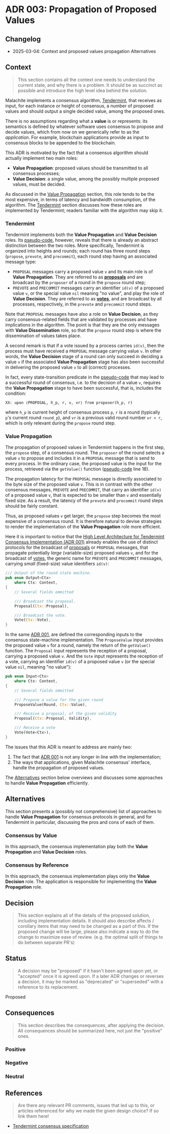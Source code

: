 # ADR 003: Propagation of Proposed Values

## Changelog

* 2025-03-04: Context and proposed values propagation Alternatives

## Context

> This section contains all the context one needs to understand the current state, and why there is a problem. It should be as succinct as possible and introduce the high level idea behind the solution.

Malachite implements a consensus algorithm, [Tendermint][consensus-spec],
that receives as input, for each instance or height of consensus,
a number of proposed values and should output a single decided value,
among the proposed ones.

There is no assumptions regarding what a **value** is or represents:
its semantics is defined by whatever software uses consensus to propose and
decide values, which from now on we generically refer to as the *application*.
For example, blockchain applications provide as input to consensus blocks to be
appended to the blockchain.

This ADR is motivated by the fact that a consensus algorithm should actually
implement two main roles:

- **Value Propagation**: proposed values should be transmitted to all consensus
  processes;
- **Value Decision**: a single value, among the possibly multiple proposed
  values, must be decided.

As discussed in the [Value Propagation](#value-propagation) section,
this role tends to be the most expensive, in terms of latency and bandwidth
consumption, of the algorithm.
The [Tendermint](#tendermint) section discusses how these roles are implemented
by Tendermint; readers familiar with the algorithm may skip it.

### Tendermint

Tendermint implements both the **Value Propagation** and **Value Decision** roles.
Its [pseudo-code][consensus-code], however, reveals that there is already an
abstract distinction between the two roles.
More specifically, Tendermint is organized into heights and rounds; each round
has three round steps (`propose`, `prevote`, and `precommit`), each round step
having an associated message type:

- `PROPOSAL` messages carry a proposed value `v` and its main role is of
  **Value Propagation**.
  They are referred to as [**proposals**][consensus-proposals] and are
  broadcast by the `proposer` of a round in the `propose` round step;
- `PREVOTE` and `PRECOMMIT` messages carry an identifier `id(v)` of a proposed
  value `v`, or the special value `nil` meaning "no value", and play the role
  of **Value Decision**.
  They are referred to as [**votes**][consensus-votes], and are broadcast by
  all processes, respectively, in the `prevote` and `precommit` round steps.

Note that `PROPOSAL` messages have also a role on **Value Decision**, as they
carry consensus-related fields that are validated by processes and have
implications in the algorithm.
The point is that they are the only messages with **Value Dissemination** role,
so that the `propose` round step is where the dissemination of values takes
place.

A second remark is that if a vote issued by a process carries `id(v)`, then the
process must have received a `PROPOSAL` message carrying value `v`.
In other words, the **Value Decision** stage of a round can only succeed in
deciding a value `v` if the associated **Value Propagation** stage has also
been successful in delivering the proposed value `v` to all (correct) processes.

In fact, every state-transition predicate in the [pseudo-code][consensus-code]
that may lead to a successful round of consensus, i.e. to the decision of a
value `v`, requires the **Value Propagation** stage to have been successful,
that is, includes the condition:

```
XX: upon ⟨PROPOSAL, h_p, r, v, vr⟩ from proposer(h_p, r)
```

where `h_p` is current height of consensus process `p`, `r` is a round
(typically `p`'s current round `round_p`), and `vr` is a previous valid round
number `vr < r`, which is only relevant during the `propose` round step.

### Value Propagation

The propagation of proposed values in Tendermint happens in the first step, the
`propose` step, of a consensus round.
The `proposer` of the round selects a value `v` to propose and includes it in a
`PROPOSAL` message that is send to every process.
In the ordinary case, the proposed value is the input for the process,
retrieved via the `getValue()` function ([pseudo-code][consensus-code] line 18).

The propagation latency for the `PROPOSAL` message is directly associated to
the byte size of the proposed value `v`.
This is in contrast with the other consensus messages, `PREVOTE` and
`PRECOMMIT`, that carry an identifier `id(v)` of a proposed value `v`,
that is expected to be smaller than `v` and essentially fixed size.
As a result, the latency of the `prevote` and `precommit` round steps should be
fairly constant.

Thus, as proposed values `v` get larger, the `propose` step becomes the most
expensive of a consensus round.
It is therefore natural to devise strategies to render the implementation of
the **Value Propagation** role more efficient.

Here it is important to notice that the
[High Level Architecture for Tendermint Consensus Implementation (ADR 001)][adr001]
already enables the use of distinct protocols
for the broadcast of [proposals][consensus-proposals] or `PROPOSAL` messages,
that propagate potentially _large_ (variable-size) proposed values `v`,
and for the broadcast of [votes][consensus-votes],
the generic name for `PREVOTE` and `PRECOMMIT` messages,
carrying _small_ (fixed-size) value identifiers `id(v)`:

```rust
/// Output of the round state machine.
pub enum Output<Ctx>
    where Ctx: Context,
{
    // Several fields ommitted

    /// Broadcast the proposal.
    Proposal(Ctx::Proposal),

    /// Broadcast the vote.
    Vote(Ctx::Vote),
}
```

In the same [ADR 001][adr001], are defined the corresponding inputs to the
consensus state-machine implementation.
The `ProposeValue` input provides the proposed value `v` for a round,
namely the return of the `getValue()` function.
The `Proposal` input represents the reception of a proposal,
carrying  a proposed value `v`.
And the `Vote` input represents the reception of a vote,
carrying an identifier `id(v)` of a proposed value `v`
(or the special value `nil`, meaning "no value"):

```rust
pub enum Input<Ctx>
    where Ctx: Context,
{
    // Several fields ommitted

    /// Propose a value for the given round
    ProposeValue(Round, Ctx::Value),

    /// Receive a proposal, of the given validity
    Proposal(Ctx::Proposal, Validity),

    /// Receive a vote
    Vote(Vote<Ctx>),
}
```

The issues that this ADR is meant to address are mainly two:

1. The fact that [ADR 001][adr001] is not any longer in line with the implementation;
2. The ways that applications, given Malachite consensus' interface, handle the
   propagation of proposed values.

The [Alternatives](#alternatives) section below overviews and discusses some
approaches to handle **Value Propagation** efficiently.

## Alternatives

This section presents a (possibly not comprehensive) list of approaches to
handle **Value Propagation** for consensus protocols in general, and for
Tendermint in particular, discussing the pros and cons of each of them.

### Consensus by Value

In this approach, the consensus implementation play both the
**Value Propagation** and **Value Decision** roles.


### Consensus by Reference

In this approach, the consensus implementation plays only the
**Value Decision** role.
The application is responsible for implementing the **Value Propagation** role.

## Decision

> This section explains all of the details of the proposed solution, including implementation details.
It should also describe affects / corollary items that may need to be changed as a part of this.
If the proposed change will be large, please also indicate a way to do the change to maximize ease of review.
(e.g. the optimal split of things to do between separate PR's)

## Status

> A decision may be "proposed" if it hasn't been agreed upon yet, or "accepted" once it is agreed upon. If a later ADR changes or reverses a decision, it may be marked as "deprecated" or "superseded" with a reference to its replacement.

Proposed

## Consequences

> This section describes the consequences, after applying the decision. All consequences should be summarized here, not just the "positive" ones.

### Positive

### Negative

### Neutral

## References

> Are there any relevant PR comments, issues that led up to this, or articles referenced for why we made the given design choice? If so link them here!

* [Tendermint consensus specification][consensus-spec]

[consensus-spec]: ../../specs/consensus/README.md
[consensus-code]: ../../specs/consensus/pseudo-code.md
[consensus-proposals]: ../../specs/consensus/overview.md#proposals
[consensus-votes]: ../../specs/consensus/overview.md#votes
[adr001]: ./adr-001-architecture.md
